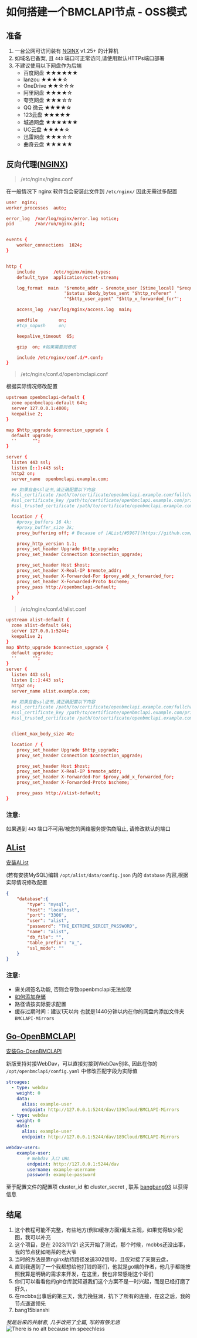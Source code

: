 # 如何搭建一个BMCLAPI节点 - OSS模式

## 准备
1. 一台公网可访问装有 [NGINX](https://nginx.com/) v1.25+ 的计算机
2. 如域名已备案, 且 `443` 端口可正常访问,请使用默认HTTPs端口部署
3. 不建议使用以下网盘作为后端
    - 百度网盘 ★★★★★★
    - lanzou ★★★★☆
    - OneDrive ★★☆☆☆
    - 阿里网盘 ★★★★☆
    - 夸克网盘 ★★★☆☆
    - QQ 微云 ★★★★☆
    - 123云盘 ★★★★★
    - 城通网盘 ★★★★★★
    - UC云盘 ★★★★☆
    - 迅雷网盘 ★★★☆☆
    - 曲奇云盘 ★★★★★

## 反向代理([NGINX](https://nginx.com/))
> /etc/nginx/nginx.conf

在一般情况下 nginx 软件包会安装此文件到 `/etc/nginx/` 因此无需过多配置
```nginx.conf
user  nginx;
worker_processes  auto;

error_log  /var/log/nginx/error.log notice;
pid        /var/run/nginx.pid;


events {
    worker_connections  1024;
}


http {
    include       /etc/nginx/mime.types;
    default_type  application/octet-stream;

    log_format  main  '$remote_addr - $remote_user [$time_local] "$request" '
                      '$status $body_bytes_sent "$http_referer" '
                      '"$http_user_agent" "$http_x_forwarded_for"';

    access_log  /var/log/nginx/access.log  main;

    sendfile        on;
    #tcp_nopush     on;

    keepalive_timeout  65;

    gzip  on; #如果需要则修改

    include /etc/nginx/conf.d/*.conf;
}
```
> /etc/nginx/conf.d/openbmclapi.conf

根据实际情况修改配置
```nginx.conf
upstream openbmclapi-default {
  zone openbmclapi-default 64k;
  server 127.0.0.1:4000;
  keepalive 2;
}

map $http_upgrade $connection_upgrade {
  default upgrade;
  ''      "";
}

server {
  listen 443 ssl;
  listen [::]:443 ssl;
  http2 on;
  server_name  openbmclapi.example.com;

  ## 如果自备ssl证书,请正确配置以下内容
  #ssl_certificate /path/to/certificate/openbmclapi.example.com/fullchain.pem;
  #ssl_certificate_key /path/to/certificate/openbmclapi.example.com/privkey.pem;
  #ssl_trusted_certificate /path/to/certificate/openbmclapi.example.com/fullchain.pem;

  location / {
    #proxy_buffers 16 4k;
    #proxy_buffer_size 2k;
    proxy_buffering off; # Because of [AList/#5967](https://github.com/alist-org/alist/issues/5967)

    proxy_http_version 1.1;
    proxy_set_header Upgrade $http_upgrade;
    proxy_set_header Connection $connection_upgrade;

    proxy_set_header Host $host;
    proxy_set_header X-Real-IP $remote_addr;
    proxy_set_header X-Forwarded-For $proxy_add_x_forwarded_for;
    proxy_set_header X-Forwarded-Proto $scheme;
    proxy_pass http://openbmclapi-default;
    }
  }
```
>/etc/nginx/conf.d/alist.conf
```nginx.conf
upstream alist-default {
  zone alist-default 64k;
  server 127.0.0.1:5244;
  keepalive 2;
}
map $http_upgrade $connection_upgrade {
  default upgrade;
  ''      "";
}
server {
  listen 443 ssl;
  listen [::]:443 ssl;
  http2 on;
  server_name alist.example.com;

  ## 如果自备ssl证书,请正确配置以下内容
  #ssl_certificate /path/to/certificate/openbmclapi.example.com/fullchain.pem;
  #ssl_certificate_key /path/to/certificate/openbmclapi.example.com/privkey.pem;
  #ssl_trusted_certificate /path/to/certificate/openbmclapi.example.com/fullchain.pem;


  client_max_body_size 4G;

  location / {
    proxy_set_header Upgrade $http_upgrade;
    proxy_set_header Connection $connection_upgrade;

    proxy_set_header Host $host;
    proxy_set_header X-Real-IP $remote_addr;
    proxy_set_header X-Forwarded-For $proxy_add_x_forwarded_for;
    proxy_set_header X-Forwarded-Proto $scheme;

    proxy_pass http://alist-default;
}
```
### 注意: 
如果遇到 `443` 端口不可用/被您的网络服务提供商阻止, 请修改默认的端口

## [AList](https://alist.nn.ci/zh/)
[安装AList](https://alist.nn.ci/zh/guide/install/)

(若有安装MySQL)编辑 `/opt/alist/data/config.json` 内的 `database` 内容,根据实际情况修改配置
```json
{
    "database":{
        "type": "mysql",
        "host": "localhost",
        "port": "3306",
        "user": "alist",
        "password": "THE_EXTREME_SERCET_PASSWORD",
        "name": "alist",
        "db_file": "",
        "table_prefix": "x_",
        "ssl_mode": ""
    }
}
```
### 注意:
  - 需关闭签名功能, 否则会导致openbmclapi无法拉取
  - [如何添加存储](https://alist.nn.ci/zh/guide/drivers/common.html)
  - 路径请按实际要求配置
  - 缓存过期时间：建议1天以内 也就是1440分钟以内在你的网盘内添加文件夹 `BMCLAPI-Mirrors`

## [Go-OpenBMCLAPI](https://github.com/LiterMC/go-openbmclapi)
[安装Go-OpenBMCLAPI](https://github.com/LiterMC/go-openbmclapi)

新版支持对接WebDav，可以直接对接到WebDav别名, 因此在你的 `/opt/openbmclapi/config.yaml` 中修改匹配字段为实际值
```yaml
stroages:
  - type: webdav
    weight: 0
    data:
      alias: example-user
      endpoint: http://127.0.0.1:5244/dav/139Cloud/BMCLAPI-Mirrors
  - type: webdav
    weight: 0
    data:
      alias: example-user
      endpoint: http://127.0.0.1:5244/dav/189Cloud/BMCLAPI-Mirrors

webdav-users:
    example-user:
        # Webdav 入口 URL
        endpoint: http://127.0.0.1:5244/dav
        username: example-username
        password: example-password
```
至于配置文件的配置项 cluster_id 和 cluster_secret , 联系 [bangbang93](https://github.com/bangbang93/openbmclapi/discussions) 以获得信息

## 结尾
1. 这个教程可能不完整，有些地方(例如缓存方面)偏太主观，如果觉得缺少配图，我可以补充
2. 这个项目，是在 2023/11/21 这天开始了测试，那个时候，mcbbs还没出事，我的节点犹如喝茶的老大爷
3. 当时的方法是靠nginx劫持路径发送302信号，且仅对接了天翼云盘，
4. 直到我遇到了一个我都想给他打钱的哥们，他就是go端的作者，他几乎都能按照我算是明确的需求来开发，在这里，我也非常感谢这个哥们
5. 你们可以看看他的git仓库就知道我们这个方案不是一时兴起，而是已经打磨了好久，
6. 在mcbbs出事后的第三天，我力挽狂澜，抗下了所有的连接，在这之后，我的节点遥遥领先
9. bang15bianshi

*我是后来的共献者, 几乎改完了全篇, 写的有够无语*
![There is no alt because im speechless](%E5%9B%BE%E7%89%87.png)

